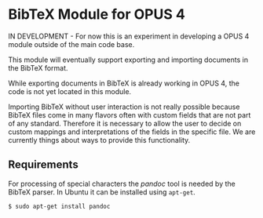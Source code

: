 # BibTeX Module for OPUS 4

IN DEVELOPMENT - For now this is an experiment in developing a OPUS 4 module outside of the main code base.

This module will eventually support exporting and importing documents in the BibTeX format.

While exporting documents in BibTeX is already working in OPUS 4, the code is not yet located in this module.

Importing BibTeX without user interaction is not really possible because BibTeX files come in many flavors often
with custom fields that are not part of any standard. Therefore it is necessary to allow the user to decide on 
custom mappings and interpretations of the fields in the specific file. We are currently things about ways to 
provide this functionality.

## Requirements

For processing of special characters the *pandoc* tool is needed by the BibTeX parser. In Ubuntu it can be installed 
using `apt-get`.

```
$ sudo apt-get install pandoc
```


